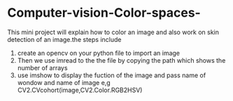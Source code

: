 # Computer-vision-Color-spaces-
This mini project will explain how to color an image and also work on skin detection of an image.the steps include 
1. create an opencv on your python file  to import an image 
2. Then we use imread  to the the file by copying the path which shows the number of arrays
3. use imshow to display the fuction of the image  and pass name of wondow and name of image  e,g CV2.CVcohort(image,CV2.Color.RGB2HSV)
